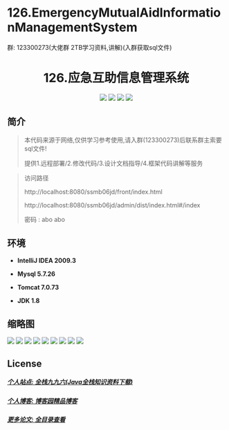 
# 126.EmergencyMutualAidInformationManagementSystem

<p>群: 123300273(大佬群 2TB学习资料,讲解)(入群获取sql文件)</p>

<p><h1 align="center">126.应急互助信息管理系统</h1></p>


<p align="center">
	<img src="https://img.shields.io/badge/jdk-1.8-orange.svg"/>
    <img src="https://img.shields.io/badge/springBoot-5.x-lightgrey.svg"/>
    <img src="https://img.shields.io/badge/vue-3.x-blue.svg"/>
    <img src="https://img.shields.io/badge/mysql-5.x-yellow.svg"/>
</p>

## 简介


> 本代码来源于网络,仅供学习参考使用,请入群(123300273)后联系群主索要sql文件!
>
> 提供1.远程部署/2.修改代码/3.设计文档指导/4.框架代码讲解等服务

>访问路径
>
> http://localhost:8080/ssmb06jd/front/index.html
>
> http://localhost:8080/ssmb06jd/admin/dist/index.html#/index
>
> 密码 : abo abo


## 环境

- <b>IntelliJ IDEA 2009.3</b>

- <b>Mysql 5.7.26</b>

- <b>Tomcat 7.0.73</b>

- <b>JDK 1.8</b>




## 缩略图

![](https://img2022.cnblogs.com/blog/588112/202206/588112-20220622091209868-644210282.png)
![](https://img2022.cnblogs.com/blog/588112/202206/588112-20220622091220430-880810853.png)
![](https://img2022.cnblogs.com/blog/588112/202206/588112-20220622091225844-175533266.png)
![](https://img2022.cnblogs.com/blog/588112/202206/588112-20220622091232223-1296445053.png)
![](https://img2022.cnblogs.com/blog/588112/202206/588112-20220622091237753-397663898.png)
![](https://img2022.cnblogs.com/blog/588112/202206/588112-20220622091242288-2145779337.png)
![](https://img2022.cnblogs.com/blog/588112/202206/588112-20220622091247089-2029477181.png)
![](https://img2022.cnblogs.com/blog/588112/202206/588112-20220622091252093-628587958.png)
![](https://img2022.cnblogs.com/blog/588112/202206/588112-20220622091256677-1995995733.png)


## License

##### [个人站点: 全栈九九六(Java全栈知识资料下载)](https://www.blog996.com/)
##### [个人博客: 博客园精品博客](https://www.cnblogs.com/yysbolg/)
##### [更多论文: 全目录查看](https://www.blog996.com/md/2021-09-22-1632317852192.html)



